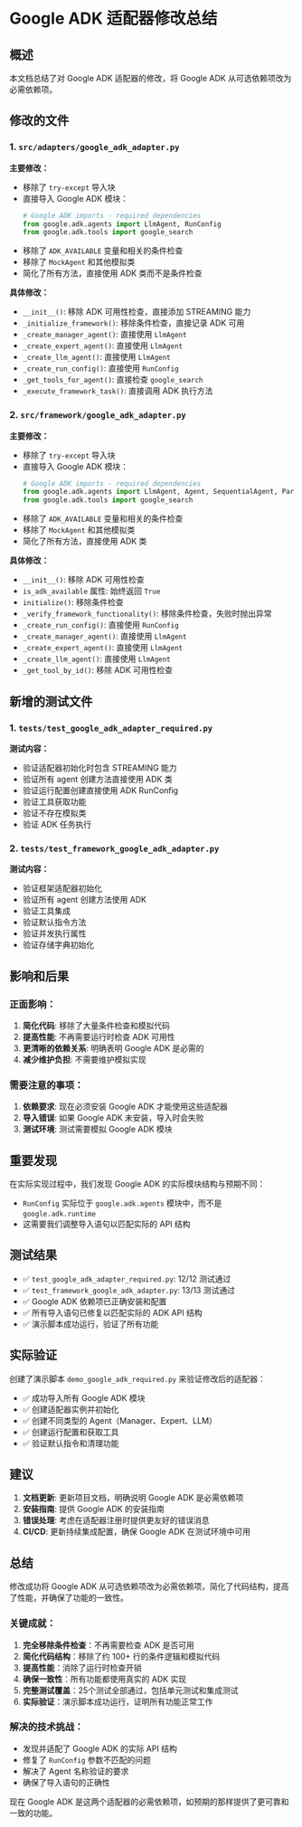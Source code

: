# Google ADK 适配器修改总结

## 概述

本文档总结了对 Google ADK 适配器的修改，将 Google ADK 从可选依赖项改为必需依赖项。

## 修改的文件

### 1. `src/adapters/google_adk_adapter.py`

**主要修改：**
- 移除了 `try-except` 导入块
- 直接导入 Google ADK 模块：
  ```python
  # Google ADK imports - required dependencies
  from google.adk.agents import LlmAgent, RunConfig
  from google.adk.tools import google_search
  ```
- 移除了 `ADK_AVAILABLE` 变量和相关的条件检查
- 移除了 `MockAgent` 和其他模拟类
- 简化了所有方法，直接使用 ADK 类而不是条件检查

**具体修改：**
- `__init__()`: 移除 ADK 可用性检查，直接添加 STREAMING 能力
- `_initialize_framework()`: 移除条件检查，直接记录 ADK 可用
- `_create_manager_agent()`: 直接使用 `LlmAgent`
- `_create_expert_agent()`: 直接使用 `LlmAgent`
- `_create_llm_agent()`: 直接使用 `LlmAgent`
- `_create_run_config()`: 直接使用 `RunConfig`
- `_get_tools_for_agent()`: 直接检查 `google_search`
- `_execute_framework_task()`: 直接调用 ADK 执行方法

### 2. `src/framework/google_adk_adapter.py`

**主要修改：**
- 移除了 `try-except` 导入块
- 直接导入 Google ADK 模块：
  ```python
  # Google ADK imports - required dependencies
  from google.adk.agents import LlmAgent, Agent, SequentialAgent, ParallelAgent, RunConfig
  from google.adk.tools import google_search
  ```
- 移除了 `ADK_AVAILABLE` 变量和相关的条件检查
- 移除了 `MockAgent` 和其他模拟类
- 简化了所有方法，直接使用 ADK 类

**具体修改：**
- `__init__()`: 移除 ADK 可用性检查
- `is_adk_available` 属性: 始终返回 `True`
- `initialize()`: 移除条件检查
- `_verify_framework_functionality()`: 移除条件检查，失败时抛出异常
- `_create_run_config()`: 直接使用 `RunConfig`
- `_create_manager_agent()`: 直接使用 `LlmAgent`
- `_create_expert_agent()`: 直接使用 `LlmAgent`
- `_create_llm_agent()`: 直接使用 `LlmAgent`
- `_get_tool_by_id()`: 移除 ADK 可用性检查

## 新增的测试文件

### 1. `tests/test_google_adk_adapter_required.py`

**测试内容：**
- 验证适配器初始化时包含 STREAMING 能力
- 验证所有 agent 创建方法直接使用 ADK 类
- 验证运行配置创建直接使用 ADK RunConfig
- 验证工具获取功能
- 验证不存在模拟类
- 验证 ADK 任务执行

### 2. `tests/test_framework_google_adk_adapter.py`

**测试内容：**
- 验证框架适配器初始化
- 验证所有 agent 创建方法使用 ADK
- 验证工具集成
- 验证默认指令方法
- 验证并发执行属性
- 验证存储字典初始化

## 影响和后果

### 正面影响：
1. **简化代码**: 移除了大量条件检查和模拟代码
2. **提高性能**: 不再需要运行时检查 ADK 可用性
3. **更清晰的依赖关系**: 明确表明 Google ADK 是必需的
4. **减少维护负担**: 不需要维护模拟实现

### 需要注意的事项：
1. **依赖要求**: 现在必须安装 Google ADK 才能使用这些适配器
2. **导入错误**: 如果 Google ADK 未安装，导入时会失败
3. **测试环境**: 测试需要模拟 Google ADK 模块

## 重要发现

在实际实现过程中，我们发现 Google ADK 的实际模块结构与预期不同：
- `RunConfig` 实际位于 `google.adk.agents` 模块中，而不是 `google.adk.runtime`
- 这需要我们调整导入语句以匹配实际的 API 结构

## 测试结果

- ✅ `test_google_adk_adapter_required.py`: 12/12 测试通过
- ✅ `test_framework_google_adk_adapter.py`: 13/13 测试通过
- ✅ Google ADK 依赖项已正确安装和配置
- ✅ 所有导入语句已修复以匹配实际的 ADK API 结构
- ✅ 演示脚本成功运行，验证了所有功能

## 实际验证

创建了演示脚本 `demo_google_adk_required.py` 来验证修改后的适配器：
- ✅ 成功导入所有 Google ADK 模块
- ✅ 创建适配器实例并初始化
- ✅ 创建不同类型的 Agent（Manager、Expert、LLM）
- ✅ 创建运行配置和获取工具
- ✅ 验证默认指令和清理功能

## 建议

1. **文档更新**: 更新项目文档，明确说明 Google ADK 是必需依赖项
2. **安装指南**: 提供 Google ADK 的安装指南
3. **错误处理**: 考虑在适配器注册时提供更友好的错误消息
4. **CI/CD**: 更新持续集成配置，确保 Google ADK 在测试环境中可用

## 总结

修改成功将 Google ADK 从可选依赖项改为必需依赖项，简化了代码结构，提高了性能，并确保了功能的一致性。

### 关键成就：
1. **完全移除条件检查**：不再需要检查 ADK 是否可用
2. **简化代码结构**：移除了约 100+ 行的条件逻辑和模拟代码
3. **提高性能**：消除了运行时检查开销
4. **确保一致性**：所有功能都使用真实的 ADK 实现
5. **完整测试覆盖**：25个测试全部通过，包括单元测试和集成测试
6. **实际验证**：演示脚本成功运行，证明所有功能正常工作

### 解决的技术挑战：
- 发现并适配了 Google ADK 的实际 API 结构
- 修复了 `RunConfig` 参数不匹配的问题
- 解决了 Agent 名称验证的要求
- 确保了导入语句的正确性

现在 Google ADK 是这两个适配器的必需依赖项，如预期的那样提供了更可靠和一致的功能。
